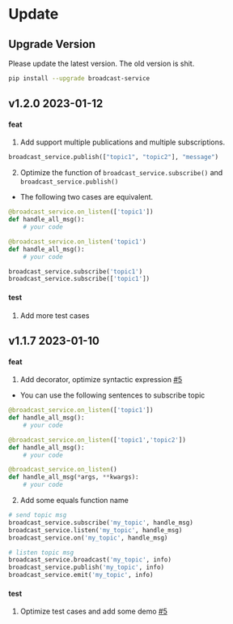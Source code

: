# Update

## Upgrade Version
Please update the latest version. The old version is shit.

```bash
pip install --upgrade broadcast-service
```

## v1.2.0 2023-01-12

#### feat
1. Add support multiple publications and multiple subscriptions.

```python
broadcast_service.publish(["topic1", "topic2"], "message")
```

2. Optimize the function of `broadcast_service.subscribe()` and `broadcast_service.publish()`

- The following two cases are equivalent.

```python
@broadcast_service.on_listen(['topic1'])
def handle_all_msg():
    # your code

@broadcast_service.on_listen('topic1')
def handle_all_msg():
    # your code

```

```python
broadcast_service.subscribe('topic1')
broadcast_service.subscribe(['topic1'])
```


#### test
1. Add more test cases


## v1.1.7 2023-01-10

#### feat

1. Add decorator, optimize syntactic expression [#5](https://github.com/Undertone0809/broadcast-service/pull/5) 

- You can use the following sentences to subscribe topic

```python
@broadcast_service.on_listen(['topic1'])
def handle_all_msg():
    # your code

@broadcast_service.on_listen(['topic1','topic2'])
def handle_all_msg():
    # your code

@broadcast_service.on_listen()
def handle_all_msg(*args, **kwargs):
    # your code
```

2. Add some equals function name

```python
# send topic msg
broadcast_service.subscribe('my_topic', handle_msg)
broadcast_service.listen('my_topic', handle_msg)
broadcast_service.on('my_topic', handle_msg)

# listen topic msg
broadcast_service.broadcast('my_topic', info)
broadcast_service.publish('my_topic', info)
broadcast_service.emit('my_topic', info)
```

#### test

1. Optimize test cases and add some demo [#5](https://github.com/Undertone0809/broadcast-service/pull/5) 
